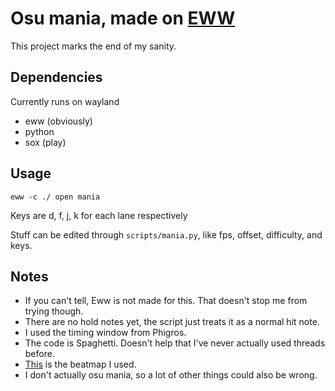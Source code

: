 # Osu mania, made on [EWW](https://github.com/elkowar/eww)

This project marks the end of my sanity.

## Dependencies 
Currently runs on wayland
- eww (obviously)
- python 
- sox (play)

## Usage 
```
eww -c ./ open mania
```
Keys are d, f, j, k for each lane respectively

Stuff can be edited through `scripts/mania.py`, like fps, offset, difficulty, and keys.

## Notes 
- If you can't tell, Eww is not made for this. That doesn't stop me from trying though.
- There are no hold notes yet, the script just treats it as a normal hit note.
- I used the timing window from Phigros.
- The code is Spaghetti. Doesn't help that I've never actually used threads before.
- [This](https://osu.ppy.sh/beatmapsets/1797319#mania/3685612) is the beatmap I used.
- I don't actually osu mania, so a lot of other things could also be wrong.
